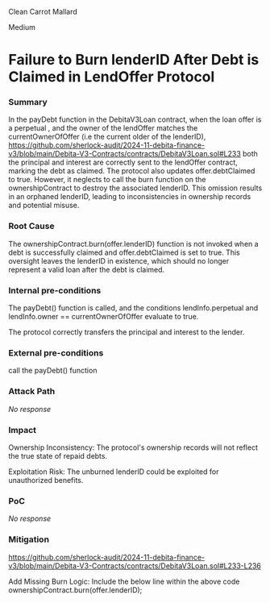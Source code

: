 Clean Carrot Mallard

Medium

# Failure to Burn lenderID After Debt is Claimed in LendOffer Protocol

### Summary

In the payDebt function in the DebitaV3Loan contract, when the loan offer is a perpetual , and the owner of the lendOffer matches the currentOwnerOfOffer (i.e the current older of the lenderID),
https://github.com/sherlock-audit/2024-11-debita-finance-v3/blob/main/Debita-V3-Contracts/contracts/DebitaV3Loan.sol#L233
 both the principal and interest are correctly sent to the lendOffer contract, marking the debt as claimed. The protocol also updates offer.debtClaimed to true. However, it neglects to call the burn function on the ownershipContract to destroy the associated lenderID. This omission results in an orphaned lenderID, leading to inconsistencies in ownership records and potential misuse.

### Root Cause

The ownershipContract.burn(offer.lenderID) function is not invoked when a debt is successfully claimed and offer.debtClaimed is set to true.
This oversight leaves the lenderID in existence, which should no longer represent a valid loan after the debt is claimed.

### Internal pre-conditions

The payDebt() function is called, and the conditions lendInfo.perpetual and lendInfo.owner == currentOwnerOfOffer evaluate to true.

The protocol correctly transfers the principal and interest to the lender.

### External pre-conditions

call the payDebt() function

### Attack Path

_No response_

### Impact

Ownership Inconsistency: The protocol's ownership records will not reflect the true state of repaid debts.

Exploitation Risk: The unburned lenderID could be exploited for unauthorized benefits.

### PoC

_No response_

### Mitigation


https://github.com/sherlock-audit/2024-11-debita-finance-v3/blob/main/Debita-V3-Contracts/contracts/DebitaV3Loan.sol#L233-L236

Add Missing Burn Logic: Include the below line within the above code
ownershipContract.burn(offer.lenderID);

